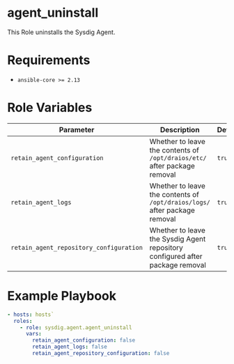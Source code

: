 agent_uninstall
=========
This Role uninstalls the Sysdig Agent.

# Requirements
* `ansible-core >= 2.13`

# Role Variables
| Parameter                               | Description                                                                   | Default |
|-----------------------------------------|-------------------------------------------------------------------------------|---------|
| `retain_agent_configuration`            | Whether to leave the contents of `/opt/draios/etc/` after package removal     | `true`  |
| `retain_agent_logs`                     | Whether to leave the contents of `/opt/draios/logs/` after package removal    | `true`  |
| `retain_agent_repository_configuration` | Whether to leave the Sysdig Agent repository configured after package removal | `true`  |

# Example Playbook
```yaml
- hosts: hosts`
  roles:
    - role: sysdig.agent.agent_uninstall
      vars:
        retain_agent_configuration: false
        retain_agent_logs: false
        retain_agent_repository_configuration: false
```
